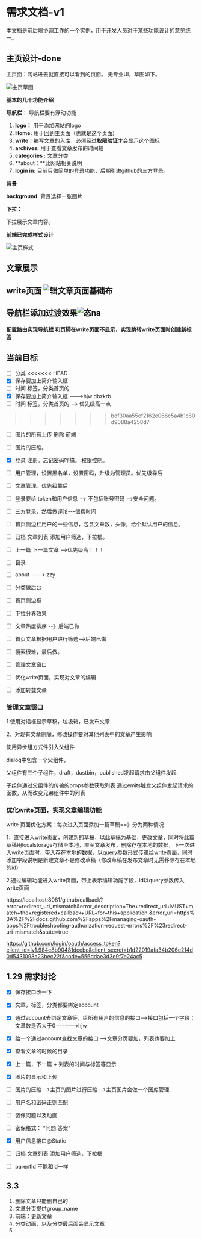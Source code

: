 # 需求文档-v1

本文档是前后端协调工作的一个实例，用于开发人员对于某些功能设计的意见统一。

## 主页设计-done

主页面：网站进去就直接可以看到的页面。
无专业UI，草图如下。

![主页草图](.\picture\主页草图.jpg)

**基本的几个功能介绍**

**导航栏**：
导航栏要有浮动功能

1. **logo：** 用于添加网站的logo
2. **Home:** 用于回到主页面（也就是这个页面）
3. **write**：编写文章的入库，必须经过**权限验证**才会显示这个图标
4. **archives:** 用于查看文章发布的时间轴
5. **categories :** 文章分类
6. **about：**此网站相关说明
7. **login in:** 目前只做简单的登录功能，后期引进github的三方登录。

**背景**

**background:** 背景选择一张图片

**下拉：**

下拉展示文章内容。



**前端已完成样式设计**

![主页样式](.\picture\主页样式.png)

## 文章展示  





## write页面  ![辑文章页面基础布](.\picture\编辑文章页面基础布局.png)



## 导航栏添加过渡效果![态na](.\picture\动态nav.png)



#### 配置路由实现导航栏 和页脚在write页面不显示，实现跳转write页面时创建新标签





## 当前目标

- [ ] 分类
<<<<<<< HEAD
- [x] 保存要加上简介输入框
- [ ] 时间 标签，分类首页的
- [x] 保存要加上简介输入框  --->hjw dbzkrb
- [ ] 时间 标签，分类首页的  --> 优先级高一点
>>>>>>> bdf30aa55ef2162e066c5a4b1c80d9088a4258d7
- [ ] 图片的所有上传 删除 前端
- [ ] 图片的压缩。
- [x] 登录 注册。忘记密码咋搞。
    权限控制。
- [ ] 用户管理，设置黑名单，设置密码，升级为管理员。优先级靠后
- [ ] 文章管理。优先级靠后
- [ ] 登录要给 token和用户信息 --> 不包括账号密码 -->安全问题。
- [ ] 三方登录，然后做评论---很费时间
- [ ] 首页侧边栏用户的一些信息，包含文章数，头像，给个默认用户的信息。
- [ ] 归档 文章列表 添加用户筛选，下拉框。
- [ ] 上一篇 下一篇文章  -->优先级高！！！
- [ ] 目录
- [ ] about   ---> zzy
- [ ] 分类做后台
- [ ] 首页侧边框
- [ ] 下拉分界效果
- [ ] 文章热度排序 --》后端已做
- [ ] 首页文章根据用户进行筛选-->后端已做
- [ ] 搜索很难，最后做。
- [ ] 管理文章窗口
- [ ] 优化write页面，实现对文章的编辑
- [ ] 添加转载文章



### 管理文章窗口

  1.使用对话框显示草稿，垃圾箱，已发布文章

2，对现有文章删除，修改操作要对其他列表中的文章产生影响



使用异步组方式件引入父组件



 dialog中包含一个父组件，


父组件有三个子组件，draft，dustbin，published发起请求由父组件发起

子组件通过父组件的传输的props参数获取列表
通过emits触发父组件发起请求的函数，从而改变兄弟组件中的列表

  ### 优化write页面，实现文章编辑功能


write 页面优化方案：每次进入页面添加一篇草稿==》分为两种情况

  1，直接进入write页面，创建新的草稿，以此草稿为基础，更改文章，同时将此篇草稿用localstorage存储至本地，直至文章发布，删除存在本地的数据，下一次进入write页面时，带入存在本地的数据，以query参数形式传递给write页面，同时添加字段说明是新建文章不是修改草稿（修改草稿在发布文章时无需移除存在本地的id）


2.通过编辑功能进入write页面，带上表示编辑功能字段，id以query参数传入write页面

  





https://localhost:8081/github/callback?error=redirect_uri_mismatch&error_description=The+redirect_uri+MUST+match+the+registered+callback+URL+for+this+application.&error_uri=https%3A%2F%2Fdocs.github.com%2Fapps%2Fmanaging-oauth-apps%2Ftroubleshooting-authorization-request-errors%2F%23redirect-uri-mismatch&state=true





https://github.com/login/oauth/access_token?client_id=Iv1.984c8b90481dcebc&client_secret=b1d22019afa34b206e214d0d5431098a23bec22f&code=556ddae3d3e9f7e24ac5





## 1.29 需求讨论

- [x]  保存接口改一下
- [x] 文章，标签，分类都要绑定account
- [x] 通过account去绑定文章等，给所有用户的信息的接口——>接口包括一个字段：文章数是否大于0 ------>hjw
- [x] 给一个通过account查找文章的接口  —->文章分页要加，列表也要加上
- [x] 查看文章的时候的目录
- [x] 上一篇，下一篇 + 列表的时间与标签等显示
- [x] 图片的显示和上传
- [ ] 图片的压缩   ——>主页的图片进行压缩   ——>主页图片会做一个图库管理
- [ ]  用户名和密码正则匹配
- [ ]  密保问题以及动画
- [ ]  密保格式： "问题:答案"
- [x] 用户信息接口@Static 
- [ ] 归档 文章列表 添加用户筛选，下拉框
- [ ] parentId 不能和id一样



## 3.3

1. 删除文章只能删自己的
2. 文章分页提供group_name
3. 前端：更新文章
4. 分类动画，以及分类最后面会显示文章
5. 